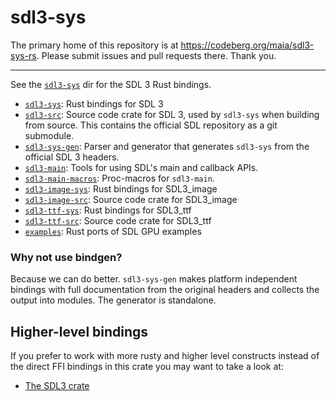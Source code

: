 # sdl3-sys

The primary home of this repository is at <https://codeberg.org/maia/sdl3-sys-rs>.
Please submit issues and pull requests there. Thank you.

---

See the [`sdl3-sys`](sdl3-sys) dir for the SDL 3 Rust bindings.

- [`sdl3-sys`](sdl3-sys): Rust bindings for SDL 3
- [`sdl3-src`](sdl3-src): Source code crate for SDL 3, used by `sdl3-sys` when building from source.
  This contains the official SDL repository as a git submodule.
- [`sdl3-sys-gen`](sdl3-sys-gen): Parser and generator that generates `sdl3-sys` from the official SDL 3 headers.
- [`sdl3-main`](sdl3-main): Tools for using SDL's main and callback APIs.
- [`sdl3-main-macros`](sdl3-main-macros): Proc-macros for `sdl3-main`.
- [`sdl3-image-sys`](sdl3-image-sys): Rust bindings for SDL3_image
- [`sdl3-image-src`](sdl3-image-src): Source code crate for SDL3_image
- [`sdl3-ttf-sys`](sdl3-ttf-sys): Rust bindings for SDL3_ttf
- [`sdl3-ttf-src`](sdl3-ttf-src): Source code crate for SDL3_ttf
- [`examples`](examples): Rust ports of SDL GPU examples

### Why not use bindgen?

Because we can do better. `sdl3-sys-gen` makes platform independent bindings with full documentation
from the original headers and collects the output into modules. The generator is standalone.

## Higher-level bindings

If you prefer to work with more rusty and higher level constructs instead of the direct FFI bindings
in this crate you may want to take a look at:

* [The SDL3 crate](https://crates.io/crates/sdl3)
